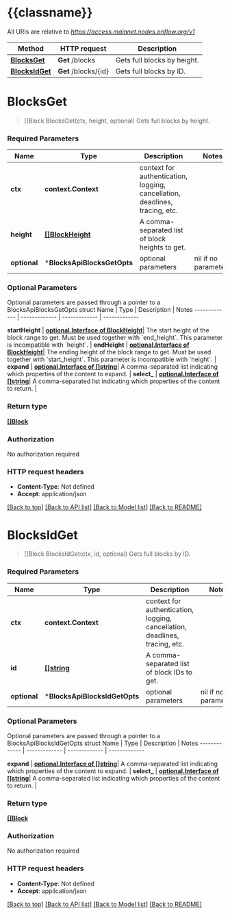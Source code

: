 # {{classname}}

All URIs are relative to *https://access.mainnet.nodes.onflow.org/v1*

Method | HTTP request | Description
------------- | ------------- | -------------
[**BlocksGet**](BlocksApi.md#BlocksGet) | **Get** /blocks | Gets full blocks by height.
[**BlocksIdGet**](BlocksApi.md#BlocksIdGet) | **Get** /blocks/{id} | Gets full blocks by ID.

# **BlocksGet**
> []Block BlocksGet(ctx, height, optional)
Gets full blocks by height.

### Required Parameters

Name | Type | Description  | Notes
------------- | ------------- | ------------- | -------------
 **ctx** | **context.Context** | context for authentication, logging, cancellation, deadlines, tracing, etc.
  **height** | [**[]BlockHeight**](BlockHeight.md)| A comma-separated list of block heights to get. | 
 **optional** | ***BlocksApiBlocksGetOpts** | optional parameters | nil if no parameters

### Optional Parameters
Optional parameters are passed through a pointer to a BlocksApiBlocksGetOpts struct
Name | Type | Description  | Notes
------------- | ------------- | ------------- | -------------

 **startHeight** | [**optional.Interface of BlockHeight**](.md)| The start height of the block range to get. Must be used together with &#x60;end_height&#x60;. This parameter is incompatible with &#x60;height&#x60;. | 
 **endHeight** | [**optional.Interface of BlockHeight**](.md)| The ending height of the block range to get. Must be used together with &#x60;start_height&#x60;. This parameter is incompatible with &#x60;height&#x60;. | 
 **expand** | [**optional.Interface of []string**](string.md)| A comma-separated list indicating which properties of the content to expand. | 
 **select_** | [**optional.Interface of []string**](string.md)| A comma-separated list indicating which properties of the content to return. | 

### Return type

[**[]Block**](Block.md)

### Authorization

No authorization required

### HTTP request headers

 - **Content-Type**: Not defined
 - **Accept**: application/json

[[Back to top]](#) [[Back to API list]](../README.md#documentation-for-api-endpoints) [[Back to Model list]](../README.md#documentation-for-models) [[Back to README]](../README.md)

# **BlocksIdGet**
> []Block BlocksIdGet(ctx, id, optional)
Gets full blocks by ID.

### Required Parameters

Name | Type | Description  | Notes
------------- | ------------- | ------------- | -------------
 **ctx** | **context.Context** | context for authentication, logging, cancellation, deadlines, tracing, etc.
  **id** | [**[]string**](string.md)| A comma-separated list of block IDs to get. | 
 **optional** | ***BlocksApiBlocksIdGetOpts** | optional parameters | nil if no parameters

### Optional Parameters
Optional parameters are passed through a pointer to a BlocksApiBlocksIdGetOpts struct
Name | Type | Description  | Notes
------------- | ------------- | ------------- | -------------

 **expand** | [**optional.Interface of []string**](string.md)| A comma-separated list indicating which properties of the content to expand. | 
 **select_** | [**optional.Interface of []string**](string.md)| A comma-separated list indicating which properties of the content to return. | 

### Return type

[**[]Block**](Block.md)

### Authorization

No authorization required

### HTTP request headers

 - **Content-Type**: Not defined
 - **Accept**: application/json

[[Back to top]](#) [[Back to API list]](../README.md#documentation-for-api-endpoints) [[Back to Model list]](../README.md#documentation-for-models) [[Back to README]](../README.md)


